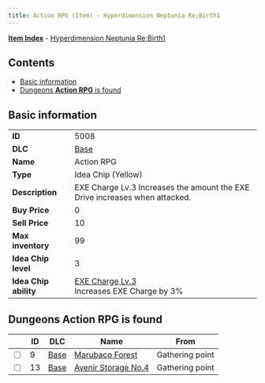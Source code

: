 ```yaml
---
title: Action RPG (Item) - Hyperdimension Neptunia Re;Birth1
---
```


[**Item Index**](/neptunia/rb1/item/index.html) - [Hyperdimension Neptunia Re;Birth1](/neptunia/rb1)

## Contents

- [Basic information](#basic-information)
- [Dungeons **Action RPG** is found](#dungeons-action-rpg-is-found)

## Basic information

|   |   |
| -- | -- |
| **ID** | 5008 |
| **DLC** | [Base](/neptunia/rb1/dlc/1-base.html) |
| **Name** | Action RPG |
| **Type** | Idea Chip (Yellow) |
| **Description** | EXE Charge Lv.3 Increases the amount the EXE Drive increases when attacked. |
| **Buy Price** | 0 |
| **Sell Price** | 10 |
| **Max inventory** | 99 |
| **Idea Chip level** | 3 |
| **Idea Chip ability** | [EXE Charge Lv.3](/neptunia/rb1/avatar/1-9507-exe-charge-lv-3.html)<br />Increases EXE Charge by 3% |


## Dungeons **Action RPG** is found

|    | ID | DLC | Name | From |
| -- | -- | --- | ---- | ---- |
| <input type="checkbox" id="rb1-dungeon-1-9" class="trackbox" /> | 9 | [Base](/neptunia/rb1/dlc/1-base.html) | [Marubaco Forest](/neptunia/rb1/dungeon/1-9-marubaco-forest.html) | Gathering point |
| <input type="checkbox" id="rb1-dungeon-1-13" class="trackbox" /> | 13 | [Base](/neptunia/rb1/dlc/1-base.html) | [Avenir Storage No.4](/neptunia/rb1/dungeon/1-13-avenir-storage-no-4.html) | Gathering point |
